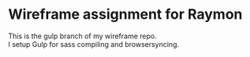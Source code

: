 # Wireframe assignment for Raymon
This is the gulp branch of my wireframe repo.
<br>
I setup Gulp for sass compiling and browsersyncing.
